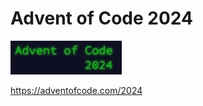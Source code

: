 # Advent of Code 2024

![Logo](https://raw.githubusercontent.com/alex-valeev/aoc-2024/main/images/img.png)

https://adventofcode.com/2024